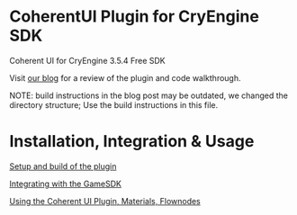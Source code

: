 CoherentUI Plugin for CryEngine SDK
=====================================

Coherent UI for CryEngine 3.5.4 Free SDK

Visit [our blog](http://blog.coherent-labs.com/2013/01/coherent-ui-in-cryengine-3-redux.html) for a review of the plugin and code walkthrough.

NOTE: build instructions in the blog post may be outdated, we changed the directory structure; Use the build instructions in this file.

Installation, Integration & Usage
==========================
[Setup and build of the plugin](https://github.com/CoherentLabs/CoherentUI_CryEngine3/wiki/Installation-of-Coherent-UI-Plugin)

[Integrating with the GameSDK](https://github.com/CoherentLabs/CoherentUI_CryEngine3/wiki/Integrating-the-plugin-with-the-GameSDK)

[Using the Coherent UI Plugin, Materials, Flownodes](https://github.com/CoherentLabs/CoherentUI_CryEngine3/wiki/Using-the-Coherent-UI-plugin)
